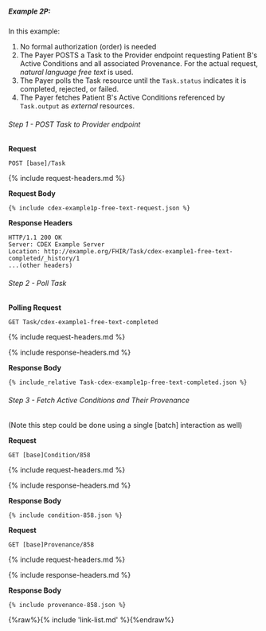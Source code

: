 
##### Example 2P:

In this example:

1. No formal authorization (order) is needed
1. The Payer POSTS a Task to the Provider endpoint requesting Patient B's Active Conditions and all associated Provenance.  For the actual request, *natural language free text* is used.
2. The Payer polls the Task resource until the `Task.status` indicates it is completed, rejected, or failed.
3. The Payer fetches Patient B's Active Conditions referenced by `Task.output` as *external* resources.

###### Step 1 - POST Task to Provider endpoint

**Request**
~~~
POST [base]/Task
~~~

{% include request-headers.md %}

**Request Body**

~~~
{% include cdex-example1p-free-text-request.json %}
~~~

**Response Headers**

~~~
HTTP/1.1 200 OK
Server: CDEX Example Server
Location: http://example.org/FHIR/Task/cdex-example1-free-text-completed/_history/1
...(other headers)
~~~

###### Step 2 - Poll Task

**Polling Request**
~~~
GET Task/cdex-example1-free-text-completed
~~~

{% include request-headers.md %}

{% include response-headers.md %}

**Response Body**

~~~
{% include_relative Task-cdex-example1p-free-text-completed.json %}
~~~

###### Step 3 - Fetch Active Conditions and Their Provenance

(Note this step could be done using a single [batch] interaction as well)

**Request**
~~~
GET [base]Condition/858
~~~

{% include request-headers.md %}

{% include response-headers.md %}

**Response Body**

~~~
{% include condition-858.json %}
~~~

**Request**
~~~
GET [base]Provenance/858
~~~

{% include request-headers.md %}

{% include response-headers.md %}

**Response Body**

~~~
{% include provenance-858.json %}
~~~

{%raw%}{% include 'link-list.md' %}{%endraw%}
